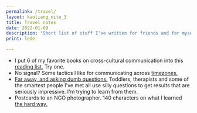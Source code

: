 ```yaml
---
permalink: /travel/
layout: kaoliang_nite_3
title: Travel notes
date: 2022-01-09
description: "Short list of stuff I've written for friends and for myself."
print: lede

---
```



+ I put 6 of my favorite books on cross-cultural communication into this [reading list.] Try one.
+ No signal? Some tactics I like for communicating across [timezones.]
+ [Far away, and asking dumb questions.] Toddlers, therapists and some of the smartest people I've met all use silly questions to get results that are seriously impressive. I'm trying to learn from them.
+ Postcards to an NGO photographer. 140 characters on what I learned [the hard way.]


[reading list.]: https://www.zachmccabe.com/travel/reading-list

[timezones.]: https://www.zachmccabe.com/travel/timezones

[Far away, and asking dumb questions.]: https://www.zachmccabe.com/travel/dumb-questions

[the hard way.]: https://www.zachmccabe.com/travel/postcard

